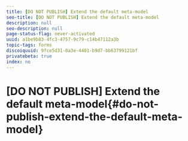 ```yaml
---
title: [DO NOT PUBLISH] Extend the default meta-model
seo-title: [DO NOT PUBLISH] Extend the default meta-model
description: null
seo-description: null
page-status-flag: never-activated
uuid: a1be9b83-4fc3-4757-9c79-c14b47112a3b
topic-tags: forms
discoiquuid: 9fce5d31-0a3e-4401-b9d7-bb63799121bf
privatebeta: true
index: no
---
```


# [DO NOT PUBLISH] Extend the default meta-model{#do-not-publish-extend-the-default-meta-model}